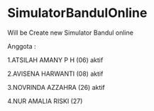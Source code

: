 # SimulatorBandulOnline
Will be Create new Simulator Bandul online

Anggota :

1.ATSILAH AMANY P H   (06)  aktif

2.AVISENA HARWANTI    (08)  aktif

3.NOVRINDA AZZAHRA    (26)  aktif

4.NUR AMALIA RISKI    (27)
